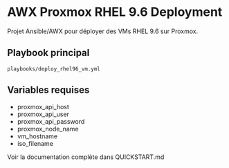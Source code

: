 # AWX Proxmox RHEL 9.6 Deployment

Projet Ansible/AWX pour déployer des VMs RHEL 9.6 sur Proxmox.

## Playbook principal

`playbooks/deploy_rhel96_vm.yml`

## Variables requises

- proxmox_api_host
- proxmox_api_user
- proxmox_api_password
- proxmox_node_name
- vm_hostname
- iso_filename

Voir la documentation complète dans QUICKSTART.md
